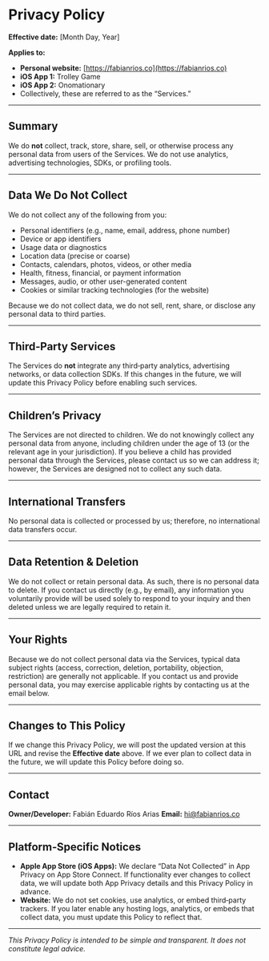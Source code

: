 # Privacy Policy

**Effective date:** \[Month Day, Year]

**Applies to:**

* **Personal website:** [https://fabianrios.co](https://fabianrios.co)
* **iOS App 1:** Trolley Game
* **iOS App 2:** Onomationary
* Collectively, these are referred to as the “Services.”

---

## Summary

We do **not** collect, track, store, share, sell, or otherwise process any personal data from users of the Services. We do not use analytics, advertising technologies, SDKs, or profiling tools.

---

## Data We Do Not Collect

We do not collect any of the following from you:

* Personal identifiers (e.g., name, email, address, phone number)
* Device or app identifiers
* Usage data or diagnostics
* Location data (precise or coarse)
* Contacts, calendars, photos, videos, or other media
* Health, fitness, financial, or payment information
* Messages, audio, or other user-generated content
* Cookies or similar tracking technologies (for the website)

Because we do not collect data, we do not sell, rent, share, or disclose any personal data to third parties.

---

## Third‑Party Services

The Services do **not** integrate any third‑party analytics, advertising networks, or data collection SDKs. If this changes in the future, we will update this Privacy Policy before enabling such services.

---

## Children’s Privacy

The Services are not directed to children. We do not knowingly collect any personal data from anyone, including children under the age of 13 (or the relevant age in your jurisdiction). If you believe a child has provided personal data through the Services, please contact us so we can address it; however, the Services are designed not to collect any such data.

---

## International Transfers

No personal data is collected or processed by us; therefore, no international data transfers occur.

---

## Data Retention & Deletion

We do not collect or retain personal data. As such, there is no personal data to delete. If you contact us directly (e.g., by email), any information you voluntarily provide will be used solely to respond to your inquiry and then deleted unless we are legally required to retain it.

---

## Your Rights

Because we do not collect personal data via the Services, typical data subject rights (access, correction, deletion, portability, objection, restriction) are generally not applicable. If you contact us and provide personal data, you may exercise applicable rights by contacting us at the email below.

---

## Changes to This Policy

If we change this Privacy Policy, we will post the updated version at this URL and revise the **Effective date** above. If we ever plan to collect data in the future, we will update this Policy before doing so.

---

## Contact

**Owner/Developer:** Fabián Eduardo Ríos Arias
**Email:** [hi@fabianrios.co](mailto:hi@fabianrios.co)

---

## Platform‑Specific Notices

* **Apple App Store (iOS Apps):** We declare “Data Not Collected” in App Privacy on App Store Connect. If functionality ever changes to collect data, we will update both App Privacy details and this Privacy Policy in advance.
* **Website:** We do not set cookies, use analytics, or embed third‑party trackers. If you later enable any hosting logs, analytics, or embeds that collect data, you must update this Policy to reflect that.

---

*This Privacy Policy is intended to be simple and transparent. It does not constitute legal advice.*
